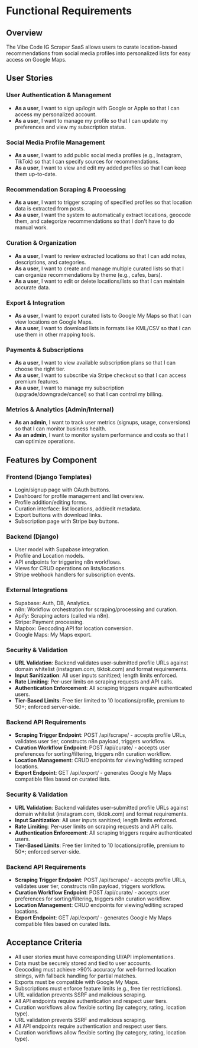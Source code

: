 # Functional Requirements

## Overview
The Vibe Code IG Scraper SaaS allows users to curate location-based recommendations from social media profiles into personalized lists for easy access on Google Maps.

## User Stories

### User Authentication & Management
- **As a user**, I want to sign up/login with Google or Apple so that I can access my personalized account.
- **As a user**, I want to manage my profile so that I can update my preferences and view my subscription status.

### Social Media Profile Management
- **As a user**, I want to add public social media profiles (e.g., Instagram, TikTok) so that I can specify sources for recommendations.
- **As a user**, I want to view and edit my added profiles so that I can keep them up-to-date.

### Recommendation Scraping & Processing
- **As a user**, I want to trigger scraping of specified profiles so that location data is extracted from posts.
- **As a user**, I want the system to automatically extract locations, geocode them, and categorize recommendations so that I don't have to do manual work.

### Curation & Organization
- **As a user**, I want to review extracted locations so that I can add notes, descriptions, and categories.
- **As a user**, I want to create and manage multiple curated lists so that I can organize recommendations by theme (e.g., cafes, bars).
- **As a user**, I want to edit or delete locations/lists so that I can maintain accurate data.

### Export & Integration
- **As a user**, I want to export curated lists to Google My Maps so that I can view locations on Google Maps.
- **As a user**, I want to download lists in formats like KML/CSV so that I can use them in other mapping tools.

### Payments & Subscriptions
- **As a user**, I want to view available subscription plans so that I can choose the right tier.
- **As a user**, I want to subscribe via Stripe checkout so that I can access premium features.
- **As a user**, I want to manage my subscription (upgrade/downgrade/cancel) so that I can control my billing.

### Metrics & Analytics (Admin/Internal)
- **As an admin**, I want to track user metrics (signups, usage, conversions) so that I can monitor business health.
- **As an admin**, I want to monitor system performance and costs so that I can optimize operations.

## Features by Component

### Frontend (Django Templates)
- Login/signup page with OAuth buttons.
- Dashboard for profile management and list overview.
- Profile addition/editing forms.
- Curation interface: list locations, add/edit metadata.
- Export buttons with download links.
- Subscription page with Stripe buy buttons.

### Backend (Django)
- User model with Supabase integration.
- Profile and Location models.
- API endpoints for triggering n8n workflows.
- Views for CRUD operations on lists/locations.
- Stripe webhook handlers for subscription events.

### External Integrations
- Supabase: Auth, DB, Analytics.
- n8n: Workflow orchestration for scraping/processing and curation.
- Apify: Scraping actors (called via n8n).
- Stripe: Payment processing.
- Mapbox: Geocoding API for location conversion.
- Google Maps: My Maps export.

### Security & Validation
- **URL Validation**: Backend validates user-submitted profile URLs against domain whitelist (instagram.com, tiktok.com) and format requirements.
- **Input Sanitization**: All user inputs sanitized; length limits enforced.
- **Rate Limiting**: Per-user limits on scraping requests and API calls.
- **Authentication Enforcement**: All scraping triggers require authenticated users.
- **Tier-Based Limits**: Free tier limited to 10 locations/profile, premium to 50+; enforced server-side.

### Backend API Requirements
- **Scraping Trigger Endpoint**: POST /api/scrape/ - accepts profile URLs, validates user tier, constructs n8n payload, triggers workflow.
- **Curation Workflow Endpoint**: POST /api/curate/ - accepts user preferences for sorting/filtering, triggers n8n curation workflow.
- **Location Management**: CRUD endpoints for viewing/editing scraped locations.
- **Export Endpoint**: GET /api/export/ - generates Google My Maps compatible files based on curated lists.

### Security & Validation
- **URL Validation**: Backend validates user-submitted profile URLs against domain whitelist (instagram.com, tiktok.com) and format requirements.
- **Input Sanitization**: All user inputs sanitized; length limits enforced.
- **Rate Limiting**: Per-user limits on scraping requests and API calls.
- **Authentication Enforcement**: All scraping triggers require authenticated users.
- **Tier-Based Limits**: Free tier limited to 10 locations/profile, premium to 50+; enforced server-side.

### Backend API Requirements
- **Scraping Trigger Endpoint**: POST /api/scrape/ - accepts profile URLs, validates user tier, constructs n8n payload, triggers workflow.
- **Curation Workflow Endpoint**: POST /api/curate/ - accepts user preferences for sorting/filtering, triggers n8n curation workflow.
- **Location Management**: CRUD endpoints for viewing/editing scraped locations.
- **Export Endpoint**: GET /api/export/ - generates Google My Maps compatible files based on curated lists.

## Acceptance Criteria
- All user stories must have corresponding UI/API implementations.
- Data must be securely stored and tied to user accounts.
- Geocoding must achieve >90% accuracy for well-formed location strings, with fallback handling for partial matches.
- Exports must be compatible with Google My Maps.
- Subscriptions must enforce feature limits (e.g., free tier restrictions).
- URL validation prevents SSRF and malicious scraping.
- All API endpoints require authentication and respect user tiers.
- Curation workflows allow flexible sorting (by category, rating, location type).
- URL validation prevents SSRF and malicious scraping.
- All API endpoints require authentication and respect user tiers.
- Curation workflows allow flexible sorting (by category, rating, location type).